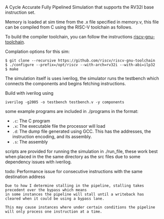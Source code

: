 A Cycle Accurate Fully Pipelined Simulation that supports the RV32I base instruction set.

Memory is loaded at sim time from the .x file specified in memory.v, this file can be compiled from C using the RISC-V toolchain as follows.

To build the compiler toolchain, you can follow the instructions [riscv-gnu-toolchain](https://riscv.org/software-tools/risc-v-gnu-compiler-toolchain/).

Complation options for this sim:
```
$ git clone --recursive https://github.com/riscv/riscv-gnu-toolchain
$ ./configure --prefix=/opt/riscv --with-arch=rv32i --with-abi=ilp32
$ make
```

The simulation itself is uses iverilog, the simulator runs the testbench which connects the components and begins fetching instructions.

Build with iverilog using  
```
iverilog -g2005 -o testbench testbench.v -y components
```

some example programs are included in ./programs in the format:

* `.c`: The C program
* `.x`: The executable file the processor will load
* `.d`: The dump file generated using GCC.  This has the addresses, the instruction encoding, and its assembly.
* `.s`: The assembly 

scripts are provided for running the simulation in ./run_file, these work best when placed in the the same directory as the src files due to some dependency issues with iverilog. 


todo: Performance issue for consecutive instructions with the same destination address

    Due to how I determine stalling in the pipeline, stalling takes precedent over the bypass which means 
    in some instances the pipeline will stall until a writeback has cleared when it could be using a bypass lane.

    This may cause instances where under certain conditions the pipeline will only process one instruction at a time.
